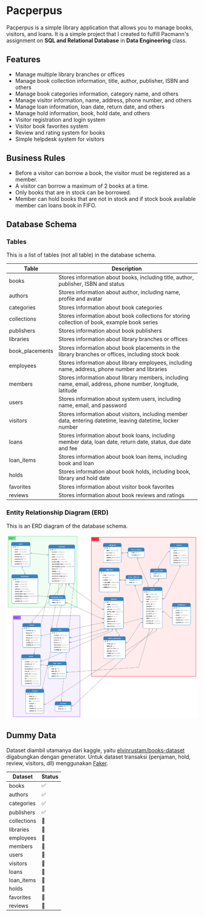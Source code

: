 # Pacperpus

Pacperpus is a simple library application that allows you to manage books, visitors, and loans.
It is a simple project that I created to fulfill Pacmann's assignment on
**SQL and Relational Database** in **Data Engineering** class.

## Features

* Manage multiple library branches or offices
* Manage book collection information, title, author, publisher, ISBN and others
* Manage book categories information, category name, and others
* Manage visitor information, name, address, phone number, and others
* Manage loan information, loan date, return date, and others
* Manage hold information, book, hold date, and others
* Visitor registration and login system
* Visitor book favorites system
* Review and rating system for books
* Simple helpdesk system for visitors

## Business Rules

* Before a visitor can borrow a book, the visitor must be registered as a member.
* A visitor can borrow a maximum of 2 books at a time.
* Only books that are in stock can be borrowed.
* Member can hold books that are not in stock and if stock book available member can loans book in FIFO.

## Database Schema

### Tables

This is a list of tables (not all table) in the database schema.

| Table           | Description                                                                                                  |
|-----------------|--------------------------------------------------------------------------------------------------------------|
| books           | Stores information about books, including title, author, publisher, ISBN and status                          |
| authors         | Stores information about author, including name, profile and avatar                                          |
| categories      | Stores information about book categories                                                                     |
| collections     | Stores information about book collections for storing collection of book, example book series                |
| publishers      | Stores information about book publishers                                                                     |
| libraries       | Stores information about library branches or offices                                                         |
| book_placements | Stores information about book placements in the library branches or offices, including stock book            |
| employees       | Stores information about library employees, including name, address, phone number and libraries              |
| members         | Stores information about library members, including name, email, address, phone number, longitude, latitude  |
| users           | Stores information about system users, including name, email, and password                                   |
| visitors        | Stores information about visitors, including member data, entering datetime, leaving datetime, locker number |
| loans           | Stores information about book loans, including member data, loan date, return date, status, due date and fee |
| loan_items      | Stores information about book loan items, including book and loan                                            |
| holds           | Stores information about book holds, including book, library and hold date                                   |
| favorites       | Stores information about visitor book favorites                                                              |
| reviews         | Stores information about book reviews and ratings                                                            |

### Entity Relationship Diagram (ERD)

This is an ERD diagram of the database schema.

![ERD](erd.png)

## Dummy Data

Dataset diambil utamanya dari kaggle,
yaitu [elvinrustam/books-dataset](https://www.kaggle.com/datasets/elvinrustam/books-dataset) digabungkan dengan
generator.
Untuk dataset transaksi (penjaman, hold, review, visitors, dll)
menggunakan [Faker](https://faker.readthedocs.io/en/master/).

| Dataset     | Status |
|-------------|--------|
| books       | ✅      |
| authors     | ✅      |
| categories  | ✅      |
| publishers  | ✅      |
| collections | 🔄     |
| libraries   | 🔄     |
| employees   | 🔄     |
| members     | 🔄     |
| users       | 🔄     |
| visitors    | 🔄     |
| loans       | 🔄     |
| loan_items  | 🔄     |
| holds       | 🔄     |
| favorites   | 🔄     |
| reviews     | 🔄     |
